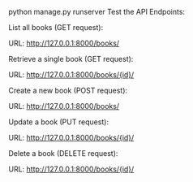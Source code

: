 python manage.py runserver
Test the API Endpoints:

List all books (GET request):

URL: http://127.0.0.1:8000/books/

Retrieve a single book (GET request):

URL: http://127.0.0.1:8000/books/{id}/

Create a new book (POST request):

URL: http://127.0.0.1:8000/books/

Update a book (PUT request):

URL: http://127.0.0.1:8000/books/{id}/

Delete a book (DELETE request):

URL: http://127.0.0.1:8000/books/{id}/